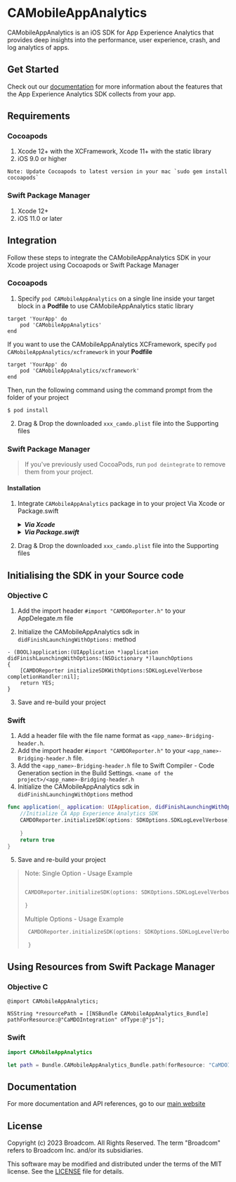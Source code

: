 # CAMobileAppAnalytics

CAMobileAppAnalytics is an iOS SDK for App Experience Analytics that provides deep insights into the performance, user experience, crash, and log analytics of apps.


## Get Started

Check out our [documentation](https://techdocs.broadcom.com/content/broadcom/techdocs/us/en/ca-enterprise-software/it-operations-management/app-experience-analytics-saas/SaaS/reference/data-collected-by-ca-app-experience-analytics-sdk.html) for more information about the features that the App Experience Analytics SDK collects from your app.

## Requirements

### Cocoapods

1. Xcode 12+ with the XCFramework, Xcode 11+ with the static library
2. iOS 9.0 or higher

```
Note: Update Cocoapods to latest version in your mac `sudo gem install cocoapods`
```

### Swift Package Manager

1. Xcode 12+
2. iOS 11.0 or later


## Integration

Follow these steps to integrate the CAMobileAppAnalytics SDK in your Xcode project using Cocoapods or Swift Package Manager

### Cocoapods

1. Specify `pod CAMobileAppAnalytics` on a single line inside your target block in a **Podfile** to use CAMobileAppAnalytics static library

```
target 'YourApp' do
    pod 'CAMobileAppAnalytics'
end
```

If you want to use the CAMobileAppAnalytics XCFramework, specify `pod CAMobileAppAnalytics/xcframework` in your **Podfile**
```
target 'YourApp' do
    pod 'CAMobileAppAnalytics/xcframework'
end
```

Then, run the following command using the command prompt from the folder of your project

```
$ pod install
```
2. Drag & Drop the downloaded `xxx_camdo.plist` file into the Supporting files

### Swift Package Manager

> If you've previously used CocoaPods, run `pod deintegrate` to remove them from your project.

#### Installation

1. Integrate `CAMobileAppAnalytics` package in to your project Via Xcode or Package.swift
    <details>
        <summary><i><b>Via Xcode</b></i></summary>

      1. Add a `CAMobileAppAnalytics` package by selecting `File` → `Add Packages…` in Xcode’s menu bar
      2. Search for the CAMobileAppAnalytics SDK using the below repo's URL:
      ```swift
      https://github.com/CA-Application-Performance-Management/CAMobileAppAnalytics
      ```
      3. Set the **Dependency Rule** to be `Branch` and specify `master` and then select **Add Package**
    </details>
    <details>
        <summary><i><b>Via Package.swift</b></i></summary>
            
   1. To integrate `CAMobileAppAnalytics` to a Swift package via a Package.swift manifest, add `CAMobileAppAnalytics` to the dependencies array of your package. 
   ```swift
   dependencies: [
       .package(url: "https://github.com/CA-Application-Performance-Management/CAMobileAppAnalytics.git", branch: "master")
   ]
   ```
   2. Then any target that depends on a `CAMobileAppAnalytics`, add it to the dependencies array of that target.
   ```swift
   .target(
       name: "MyTargetName",
       dependencies: ["CAMobileAppAnalytics"]
   ),
   ```

</details>

2. Drag & Drop the downloaded `xxx_camdo.plist` file into the Supporting files


## Initialising the SDK in your Source code
### Objective C

1. Add the import header `#import "CAMDOReporter.h"` to your AppDelegate.m file

2. Initialize the CAMobileAppAnalytics sdk in `didFinishLaunchingWithOptions:` method 

```objc
- (BOOL)application:(UIApplication *)application didFinishLaunchingWithOptions:(NSDictionary *)launchOptions
{
    [CAMDOReporter initializeSDKWithOptions:SDKLogLevelVerbose  completionHandler:nil];
    return YES;
}
```
3. Save and re-build your project

### Swift
1. Add a header file with the file name format as `<app_name>-Bridging-header.h`.
2. Add the import header `#import "CAMDOReporter.h"` to your `<app_name>-Bridging-header.h` file. 
3. Add the `<app_name>-Bridging-header.h` file to Swift Compiler - Code Generation section
in the Build Settings.
`<name of the project>/<app_name>-Bridging-header.h`
4. Initialize the CAMobileAppAnalytics sdk in `didFinishLaunchingWithOptions` method 
```swift
func application(_ application: UIApplication, didFinishLaunchingWithOptions launchOptions: [UIApplication.LaunchOptionsKey: Any]?) -> Bool {
    //Initialize CA App Experience Analytics SDK
    CAMDOReporter.initializeSDK(options: SDKOptions.SDKLogLevelVerbose) { (completed, error) in
        
    }
    return true
}
```
5. Save and re-build your project

> Note: 
> Single Option - Usage Example
>    
>    ```swift
>
>    CAMDOReporter.initializeSDK(options: SDKOptions.SDKLogLevelVerbose) { (completed, error) in
>        
>    }
>   ```
>
> Multiple Options - Usage Example
>
>   ```swift
>    CAMDOReporter.initializeSDK(options: SDKOptions.SDKLogLevelVerbose.union(SDKOptions.SDKUIWebViewDelegate)) { (completed, error) in
>        
>    }
>    ```

## Using Resources from Swift Package Manager

### Objective C
```objc
@import CAMobileAppAnalytics;

NSString *resourcePath = [[NSBundle CAMobileAppAnalytics_Bundle] pathForResource:@"CaMDOIntegration" ofType:@"js"];
```

### Swift
```swift
import CAMobileAppAnalytics

let path = Bundle.CAMobileAppAnalytics_Bundle.path(forResource: "CaMDOIntegration", ofType: "js")!
```


## Documentation

For more documentation and API references, go to our [main website](https://techdocs.broadcom.com/content/broadcom/techdocs/us/en/ca-enterprise-software/it-operations-management/app-experience-analytics-saas/SaaS/configuring/collect-data-from-ios-applications.html)

## License

Copyright (c) 2023 Broadcom. All Rights Reserved.
The term "Broadcom" refers to Broadcom Inc. and/or its subsidiaries.

This software may be modified and distributed under the terms
of the MIT license. See the [LICENSE](/LICENSE) file for details.

